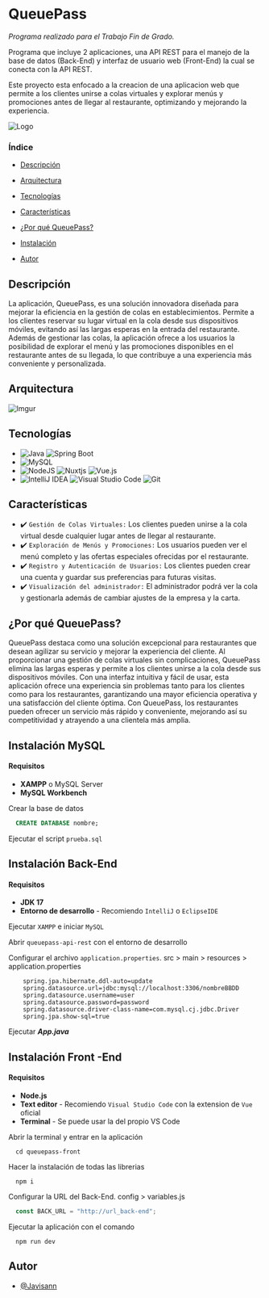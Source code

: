 
# QueuePass

*Programa realizado para el Trabajo Fin de Grado.*

Programa que incluye 2 aplicaciones, una API REST para el manejo de la base de datos (Back-End) y interfaz de usuario web (Front-End) la cual se conecta con la API REST.

Este proyecto esta enfocado a la creacion de una aplicacion web que permite a los clientes unirse a colas virtuales y explorar menús y promociones antes de llegar al restaurante, optimizando y mejorando la experiencia.

![Logo](https://dev-to-uploads.s3.amazonaws.com/uploads/articles/th5xamgrr6se0x5ro4g6.png)

### Índice 

- [Descripción](#descripción)

- [Arquitectura](#arquitectura)

- [Tecnologías](#tecnologías)

- [Características](#características)

- [¿Por qué QueuePass?](#por-qué-queueass)

- [Instalación](#instalación-mysql)

- [Autor](#autor)

## Descripción

La aplicación, QueuePass, es una solución innovadora diseñada para mejorar la eficiencia en la gestión de colas en establecimientos. Permite a los clientes reservar su lugar virtual en la cola desde sus dispositivos móviles, evitando así las largas esperas en la entrada del restaurante. Además de gestionar las colas, la aplicación ofrece a los usuarios la posibilidad de explorar el menú y las promociones disponibles en el restaurante antes de su llegada, lo que contribuye a una experiencia más conveniente y personalizada.

## Arquitectura

![Imgur](https://imgur.com/868WYrN.png)

## Tecnologías

- ![Java](https://img.shields.io/badge/java-%23ED8B00.svg?style=for-the-badge&logo=openjdk&logoColor=white) ![Spring Boot](https://img.shields.io/badge/spring-%236DB33F.svg?style=for-the-badge&logo=spring&logoColor=white)
- ![MySQL](https://img.shields.io/badge/mysql-4479A1.svg?style=for-the-badge&logo=mysql&logoColor=white)
- ![NodeJS](https://img.shields.io/badge/node.js-6DA55F?style=for-the-badge&logo=node.js&logoColor=white) ![Nuxtjs](https://img.shields.io/badge/Nuxt-002E3B?style=for-the-badge&logo=nuxtdotjs&logoColor=#00DC82) ![Vue.js](https://img.shields.io/badge/vuejs-%2335495e.svg?style=for-the-badge&logo=vuedotjs&logoColor=%234FC08D)
- ![IntelliJ IDEA](https://img.shields.io/badge/IntelliJIDEA-000000.svg?style=for-the-badge&logo=intellij-idea&logoColor=white) ![Visual Studio Code](https://img.shields.io/badge/Visual%20Studio%20Code-0078d7.svg?style=for-the-badge&logo=visual-studio-code&logoColor=white) ![Git](https://img.shields.io/badge/git-%23F05033.svg?style=for-the-badge&logo=git&logoColor=white)
  
## Características

- :heavy_check_mark: `Gestión de Colas Virtuales:` Los clientes pueden unirse a la cola virtual desde cualquier lugar antes de llegar al restaurante.
- :heavy_check_mark: `Exploración de Menús y Promociones:` Los usuarios pueden ver el menú completo y las ofertas especiales ofrecidas por el restaurante.
- :heavy_check_mark: `Registro y Autenticación de Usuarios:` Los clientes pueden crear una cuenta y guardar sus preferencias para futuras visitas.
- :heavy_check_mark: `Visualización del administrador:` El administrador podrá ver la cola y gestionarla además de cambiar ajustes de la empresa y la carta.
 

## ¿Por qué QueuePass?

QueuePass destaca como una solución excepcional para restaurantes que desean agilizar su servicio y mejorar la experiencia del cliente. Al proporcionar una gestión de colas virtuales sin complicaciones, QueuePass elimina las largas esperas y permite a los clientes unirse a la cola desde sus dispositivos móviles. Con una interfaz intuitiva y fácil de usar, esta aplicación ofrece una experiencia sin problemas tanto para los clientes como para los restaurantes, garantizando una mayor eficiencia operativa y una satisfacción del cliente óptima. Con QueuePass, los restaurantes pueden ofrecer un servicio más rápido y conveniente, mejorando así su competitividad y atrayendo a una clientela más amplia.


## Instalación MySQL

#### Requisitos

- **XAMPP** o MySQL Server
- **MySQL Workbench**

Crear la base de datos
```sql
  CREATE DATABASE nombre;
```
Ejecutar el script `prueba.sql`

## Instalación Back-End

#### Requisitos

- **JDK 17**
- **Entorno de desarrollo** - Recomiendo `IntelliJ` o `EclipseIDE`

Ejecutar `XAMPP` e iniciar `MySQL`

Abrir `queuepass-api-rest` con el entorno de desarrollo

Configurar el archivo `application.properties`. src > main > resources > application.properties

```terminal
    spring.jpa.hibernate.ddl-auto=update
    spring.datasource.url=jdbc:mysql://localhost:3306/nombreBBDD
    spring.datasource.username=user
    spring.datasource.password=password
    spring.datasource.driver-class-name=com.mysql.cj.jdbc.Driver
    spring.jpa.show-sql=true
```
Ejecutar ***App.java***

## Instalación Front -End

#### Requisitos

- **Node.js**
- **Text editor** - Recomiendo `Visual Studio Code` con la extension de `Vue` oficial
- **Terminal** - Se puede usar la del propio VS Code

Abrir la terminal y entrar en la aplicación
```terminal
  cd queuepass-front
```

Hacer la instalación de todas las librerias
```npm
  npm i
```

Configurar la URL del Back-End. config > variables.js
```javascript
  const BACK_URL = "http://url_back-end";
```

Ejecutar la aplicación con el comando
```npm
  npm run dev
```
## Autor

- [@Javisann](https://github.com/Javisann)



